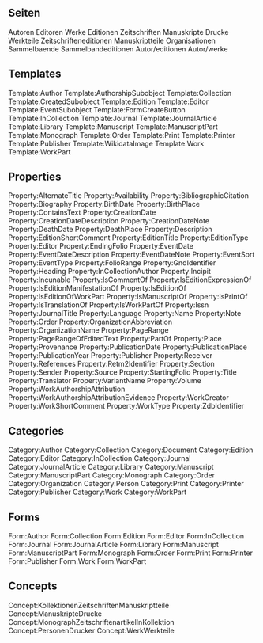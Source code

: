 ## Seiten
Autoren
Editoren
Werke
Editionen
Zeitschriften
Manuskripte
Drucke
Werkteile
Zeitschrifteneditionen
Manuskriptteile
Organisationen
Sammelbaende
Sammelbandeditionen
Autor/editionen
Autor/werke

## Templates
Template:Author
Template:AuthorshipSubobject
Template:Collection
Template:CreatedSubobject
Template:Edition
Template:Editor
Template:EventSubobject
Template:FormCreateButton
Template:InCollection
Template:Journal
Template:JournalArticle
Template:Library
Template:Manuscript
Template:ManuscriptPart
Template:Monograph
Template:Order
Template:Print
Template:Printer
Template:Publisher
Template:WikidataImage
Template:Work
Template:WorkPart
                                                  
## Properties
Property:AlternateTitle
Property:Availability
Property:BibliographicCitation
Property:Biography
Property:BirthDate
Property:BirthPlace
Property:ContainsText
Property:CreationDate
Property:CreationDateDescription
Property:CreationDateNote
Property:DeathDate
Property:DeathPlace
Property:Description
Property:EditionShortComment
Property:EditionTitle
Property:EditionType
Property:Editor
Property:EndingFolio
Property:EventDate
Property:EventDateDescription
Property:EventDateNote
Property:EventSort
Property:EventType
Property:FolioRange
Property:GndIdentifier
Property:Heading
Property:InCollectionAuthor
Property:Incipit
Property:Incunable
Property:IsCommentOf
Property:IsEditionExpressionOf
Property:IsEditionManifestationOf
Property:IsEditionOf
Property:IsEditionOfWorkPart
Property:IsManuscriptOf
Property:IsPrintOf
Property:IsTranslationOf
Property:IsWorkPartOf
Property:Issn
Property:JournalTitle
Property:Language
Property:Name
Property:Note
Property:Order
Property:OrganizationAbbreviation
Property:OrganizationName
Property:PageRange
Property:PageRangeOfEditedText
Property:PartOf
Property:Place
Property:Provenance
Property:PublicationDate
Property:PublicationPlace
Property:PublicationYear
Property:Publisher
Property:Receiver
Property:References
Property:Retm2Identifier
Property:Section
Property:Sender
Property:Source
Property:StartingFolio
Property:Title
Property:Translator
Property:VariantName
Property:Volume
Property:WorkAuthorshipAttribution
Property:WorkAuthorshipAttributionEvidence
Property:WorkCreator
Property:WorkShortComment
Property:WorkType
Property:ZdbIdentifier

## Categories
Category:Author
Category:Collection
Category:Document
Category:Edition
Category:Editor
Category:InCollection
Category:Journal
Category:JournalArticle
Category:Library
Category:Manuscript
Category:ManuscriptPart
Category:Monograph
Category:Order
Category:Organization
Category:Person
Category:Print
Category:Printer
Category:Publisher
Category:Work
Category:WorkPart

## Forms
Form:Author
Form:Collection
Form:Edition
Form:Editor
Form:InCollection
Form:Journal
Form:JournalArticle
Form:Library
Form:Manuscript
Form:ManuscriptPart
Form:Monograph
Form:Order
Form:Print
Form:Printer
Form:Publisher
Form:Work
Form:WorkPart

## Concepts
Concept:KollektionenZeitschriftenManuskriptteile
Concept:ManuskripteDrucke
Concept:MonographZeitschriftenartikelInKollektion
Concept:PersonenDrucker
Concept:WerkWerkteile